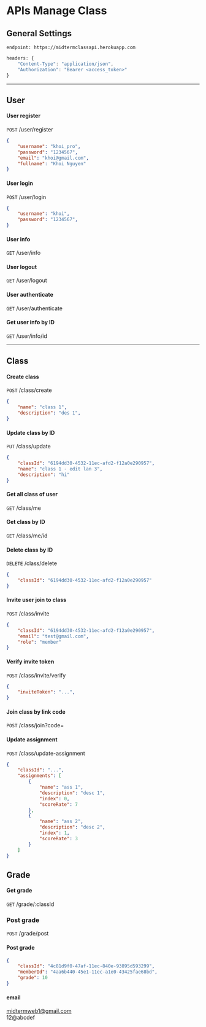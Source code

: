 # APIs Manage Class

## General Settings
```
endpoint: https://midtermclassapi.herokuapp.com
```
```javascript
headers: { 
    "Content-Type": "application/json",
    "Authorization": "Bearer <access_token>"
}
```

---

## User

#### User register
`POST` /user/register

```json
{
    "username": "khoi_pro",
    "password": "1234567",
    "email": "khoi@gmail.com",
    "fullname": "Khoi Nguyen"
}
```

#### User login
`POST` /user/login

```json
{
    "username": "khoi",
    "password": "1234567",
}
```

#### User info
`GET` /user/info

#### User logout
`GET` /user/logout

#### User authenticate
`GET` /user/authenticate

#### Get user info by ID
`GET` /user/info/id

---

## Class
#### Create class
`POST` /class/create

```json
{
    "name": "class 1",
    "description": "des 1",
}
```

#### Update class by ID
`PUT` /class/update
```json
{
    "classId": "6194dd30-4532-11ec-afd2-f12a0e290957",
    "name": "class 1 - edit lan 3",
    "description": "hi"
}
```

#### Get all class of user
`GET` /class/me

#### Get class by ID
`GET` /class/me/id

#### Delete class by ID
`DELETE` /class/delete
```json
{
    "classId": "6194dd30-4532-11ec-afd2-f12a0e290957"
}
```

#### Invite user join to class
`POST` /class/invite
```json
{
    "classId": "6194dd30-4532-11ec-afd2-f12a0e290957",
    "email": "test@gmail.com",
    "role": "member"
}
```

#### Verify invite token
`POST` /class/invite/verify
```json
{
    "inviteToken": "...",
}
```

#### Join class by link code
`POST` /class/join?code=

#### Update assignment
`POST` /class/update-assignment
```json
{
    "classId": "...",
    "assignments": [
        {
            "name": "ass 1",
            "description": "desc 1",
            "index": 0,
            "scoreRate": 7
        },
        {
            "name": "ass 2",
            "description": "desc 2",
            "index": 1,
            "scoreRate": 3
        }
    ]
}
```

## Grade
#### Get grade
`GET` /grade/:classId

### Post grade
`POST` /grade/post
#### Post grade
```json
{
    "classId": "4c81d9f0-47af-11ec-840e-93895d593299",
    "memberId": "4aa6b440-45e1-11ec-a1e0-43425fae68bd",
    "grade": 10
}
```



#### email
midtermweb1@gmail.com  
12@abcdef